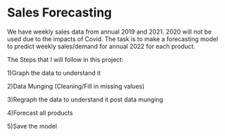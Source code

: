 # Sales Forecasting
We have weekly sales data from annual 2019 and 2021. 2020 will not be used due to the impacts of Covid. The task is to make a forecasting model to predict weekly sales/demand for annual 2022 for each product.

The Steps that I will follow in this project:

1)Graph the data to understand it

2)Data Munging (Cleaning/Fill in missing values)

3)Regraph the data to understand it post data munging

4)Forecast all products

5)Save the model


